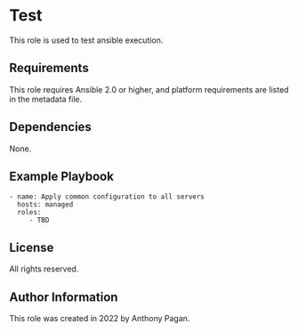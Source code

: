 Test
=========

This role is used to test ansible execution.

Requirements
------------

This role requires Ansible 2.0 or higher, and platform requirements are listed in the metadata file.

Dependencies
------------

None.

Example Playbook
----------------

    - name: Apply common configuration to all servers
      hosts: managed
      roles:
         - TBD

License
-------

All rights reserved.

Author Information
------------------

This role was created in 2022 by Anthony Pagan.
